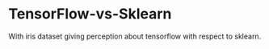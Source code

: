 # TensorFlow-vs-Sklearn
With iris dataset giving perception about tensorflow with respect to sklearn.
